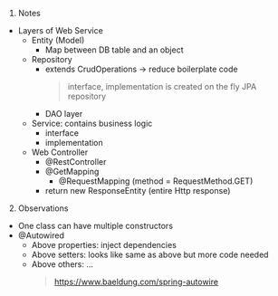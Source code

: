 1. Notes

- Layers of Web Service
  - Entity (Model)
    - Map between DB table and an object
  - Repository
    - extends CrudOperations -> reduce boilerplate code
      > interface, implementation is created on the fly
      > JPA repository
    - DAO layer
  - Service: contains business logic
    - interface
    - implementation
  - Web Controller
    - @RestController
    - @GetMapping
      - @RequestMapping (method = RequestMethod.GET)
    - return new ResponseEntity (entire Http response)

2. Observations

- One class can have multiple constructors
- @Autowired
  - Above properties: inject dependencies
  - Above setters: looks like same as above but more code needed
  - Above others: ...
    > https://www.baeldung.com/spring-autowire
